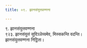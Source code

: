 ```yaml
---
title: ०९. झानसंयुत्तवण्णना

---
```

९. झानसंयुत्तवण्णना  
९२३. झानसंयुत्तं सुविञ्‍ञेय्यमेव, मिस्सकन्ति वदन्ति।  
झानसंयुत्तवण्णना निट्ठिता।  